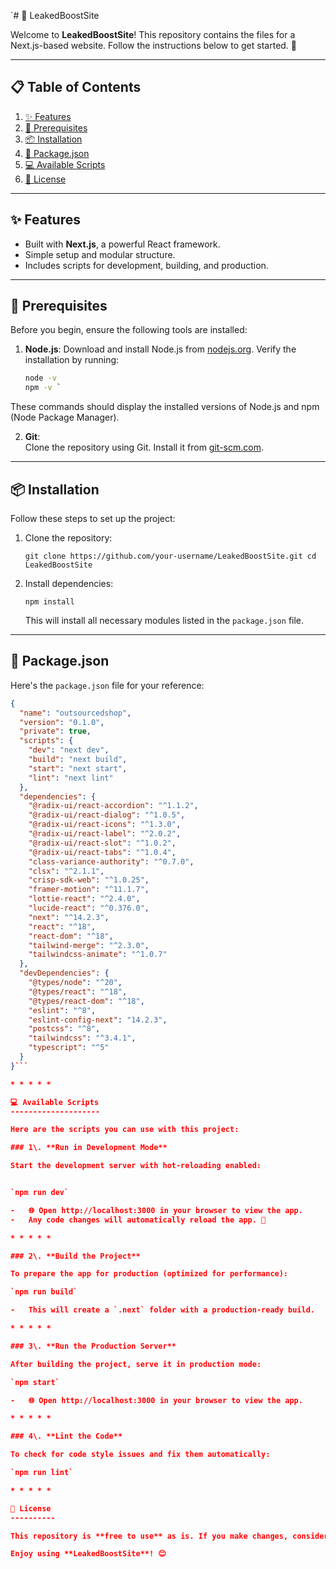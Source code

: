 `# 🌟 LeakedBoostSite

Welcome to **LeakedBoostSite**! This repository contains the files for a Next.js-based website. Follow the instructions below to get started. 🚀

---

## 📋 Table of Contents

1. [✨ Features](#-features)
2. [🔧 Prerequisites](#-prerequisites)
3. [📦 Installation](#-installation)
4. [📜 Package.json](#-packagejson)
5. [💻 Available Scripts](#-available-scripts)
6. [📜 License](#-license)

---

## ✨ Features

- Built with **Next.js**, a powerful React framework.
- Simple setup and modular structure.
- Includes scripts for development, building, and production.

---

## 🔧 Prerequisites

Before you begin, ensure the following tools are installed:

1. **Node.js**:
   Download and install Node.js from [nodejs.org](https://nodejs.org/).
   Verify the installation by running:
   ```bash
   node -v
   npm -v `

These commands should display the installed versions of Node.js and npm (Node Package Manager).

2.  **Git**:\
    Clone the repository using Git. Install it from [git-scm.com](https://git-scm.com/).

* * * * *

📦 Installation
---------------

Follow these steps to set up the project:

1.  Clone the repository:

    `git clone https://github.com/your-username/LeakedBoostSite.git
    cd LeakedBoostSite`

2.  Install dependencies:

    `npm install`

    This will install all necessary modules listed in the `package.json` file.

* * * * *

📜 Package.json
---------------

Here's the `package.json` file for your reference:
```json
{
  "name": "outsourcedshop",
  "version": "0.1.0",
  "private": true,
  "scripts": {
    "dev": "next dev",
    "build": "next build",
    "start": "next start",
    "lint": "next lint"
  },
  "dependencies": {
    "@radix-ui/react-accordion": "^1.1.2",
    "@radix-ui/react-dialog": "^1.0.5",
    "@radix-ui/react-icons": "^1.3.0",
    "@radix-ui/react-label": "^2.0.2",
    "@radix-ui/react-slot": "^1.0.2",
    "@radix-ui/react-tabs": "^1.0.4",
    "class-variance-authority": "^0.7.0",
    "clsx": "^2.1.1",
    "crisp-sdk-web": "^1.0.25",
    "framer-motion": "^11.1.7",
    "lottie-react": "^2.4.0",
    "lucide-react": "^0.376.0",
    "next": "^14.2.3",
    "react": "^18",
    "react-dom": "^18",
    "tailwind-merge": "^2.3.0",
    "tailwindcss-animate": "^1.0.7"
  },
  "devDependencies": {
    "@types/node": "^20",
    "@types/react": "^18",
    "@types/react-dom": "^18",
    "eslint": "^8",
    "eslint-config-next": "14.2.3",
    "postcss": "^8",
    "tailwindcss": "^3.4.1",
    "typescript": "^5"
  }
}```

* * * * *

💻 Available Scripts
--------------------

Here are the scripts you can use with this project:

### 1\. **Run in Development Mode**

Start the development server with hot-reloading enabled:


`npm run dev`

-   🌐 Open http://localhost:3000 in your browser to view the app.
-   Any code changes will automatically reload the app. 🔄

* * * * *

### 2\. **Build the Project**

To prepare the app for production (optimized for performance):

`npm run build`

-   This will create a `.next` folder with a production-ready build.

* * * * *

### 3\. **Run the Production Server**

After building the project, serve it in production mode:

`npm start`

-   🌐 Open http://localhost:3000 in your browser to view the app.

* * * * *

### 4\. **Lint the Code**

To check for code style issues and fix them automatically:

`npm run lint`

* * * * *

📜 License
----------

This repository is **free to use** as is. If you make changes, consider crediting the original creator.

Enjoy using **LeakedBoostSite**! 😊
